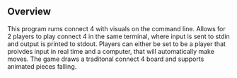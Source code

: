 ## Overview

This program rums connect 4 with visuals on the command line. Allows for 2 players to play connect 4 in the same terminal, where input is sent to stdin and output is printed to stdout. Players can either be set to be a player that proivdes input in real time and a computer, that will automatically make moves. The game draws a traditonal connect 4 board and supports animated pieces falling.